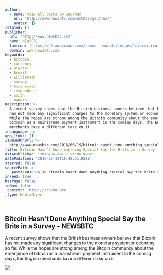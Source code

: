 ```yaml
---
author:
  - name: View all posts by Gautham
    url: 'http://www.newsbtc.com/author/gautham/'
    avatar: {}
related: []
publisher:
  url: 'http://www.newsbtc.com'
  name: NEWSBTC
  favicon: 'https://s3.amazonaws.com/common-newsbtc/images/favicon.ico'
  domain: www.newsbtc.com
keywords:
  - bitcoin
  - currency
  - digital
  - brexit
  - williamson
  - survey
  - businesses
  - respondents
  - smith
  - owners
description: >-
  A recent survey shows that the British business owners believe that Bitcoin
  has not made any significant changes to the monetary system or economy so far.
  While the hopes are strong among the Bitcoin community about the emergence of
  bitcoin as a mainstream payment instrument in the coming days, the English
  merchants have a different take on it.
inLanguage: en
app_links: []
isBasedOnUrl: >-
  http://www.newsbtc.com/2016/06/19/bitcoin-hasnt-done-anything-special-say-brits-survey/
title: Bitcoin Hasn't Done Anything Special Say the Brits in a Survey - NEWSBTC
datePublished: '2016-06-19T17:54:08.990Z'
dateModified: '2016-06-19T16:42:51.928Z'
starred: false
sourcePath: >-
  _posts/2016-06-19-bitcoin-hasnt-done-anything-special-say-the-brits-in-a-surv.md
inFeed: true
hasPage: false
inNav: false
_context: 'http://schema.org'
_type: MediaObject

---
```

<article style=""><h1>Bitcoin Hasn't Done Anything Special Say the Brits in a Survey - NEWSBTC</h1><p>A recent survey shows that the British business owners believe that Bitcoin has not made any significant changes to the monetary system or economy so far. While the hopes are strong among the Bitcoin community about the emergence of bitcoin as a mainstream payment instrument in the coming days, the English merchants have a different take on it.</p><img src="http://s3.amazonaws.com/main-newsbtc-images/2016/06/19133641/LondonEye.jpg" /></article>